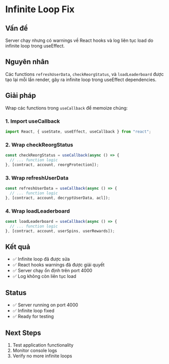 # Infinite Loop Fix

## Vấn đề
Server chạy nhưng có warnings về React hooks và log liên tục load do infinite loop trong useEffect.

## Nguyên nhân
Các functions `refreshUserData`, `checkReorgStatus`, và `loadLeaderboard` được tạo lại mỗi lần render, gây ra infinite loop trong useEffect dependencies.

## Giải pháp
Wrap các functions trong `useCallback` để memoize chúng:

### 1. Import useCallback
```typescript
import React, { useState, useEffect, useCallback } from "react";
```

### 2. Wrap checkReorgStatus
```typescript
const checkReorgStatus = useCallback(async () => {
  // ... function logic
}, [contract, account, reorgProtection]);
```

### 3. Wrap refreshUserData
```typescript
const refreshUserData = useCallback(async () => {
  // ... function logic
}, [contract, account, decryptUserData, acl]);
```

### 4. Wrap loadLeaderboard
```typescript
const loadLeaderboard = useCallback(async () => {
  // ... function logic
}, [contract, account, userSpins, userRewards]);
```

## Kết quả
- ✅ Infinite loop đã được sửa
- ✅ React hooks warnings đã được giải quyết
- ✅ Server chạy ổn định trên port 4000
- ✅ Log không còn liên tục load

## Status
- ✅ Server running on port 4000
- ✅ Infinite loop fixed
- ✅ Ready for testing

## Next Steps
1. Test application functionality
2. Monitor console logs
3. Verify no more infinite loops 